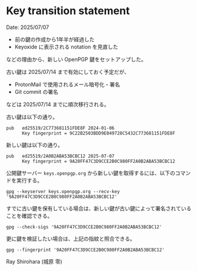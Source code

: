 # Key transition statement

Date: 2025/07/07

- 前の鍵の作成から1年半が経過した
- Keyoxide に表示される notation を見直した

などの理由から、新しい OpenPGP 鍵をセットアップした。

古い鍵は 2025/07/14 まで有効にしておく予定だが、

- ProtonMail で使用されるメール暗号化・署名
- Git commit の署名

などは 2025/07/14 までに順次移行される。

古い鍵は以下の通り。

```text
pub   ed25519/2C773681151FDE8F 2024-01-06
      Key fingerprint = 9C22B2503BDD9E049728C5432C773681151FDE8F
```

新しい鍵は以下の通り。

```text
pub   ed25519/2A0B2ABA53BCBC12 2025-07-07
      Key fingerprint = 9A20FF47C3D9CCE2B0C980FF2A0B2ABA53BCBC12
```

公開鍵サーバー `keys.openpgp.org` から新しい鍵を取得するには、以下のコマンドを実行する。

```shell
gpg --keyserver keys.openpgp.org --recv-key '9A20FF47C3D9CCE2B0C980FF2A0B2ABA53BCBC12'
```

すでに古い鍵を保有している場合は、新しい鍵が古い鍵によって署名されていることを確認できる。

```shell
gpg --check-sigs '9A20FF47C3D9CCE2B0C980FF2A0B2ABA53BCBC12'
```

更に鍵を検証したい場合は、上記の指紋と照合できる。

```shell
gpg --fingerprint '9A20FF47C3D9CCE2B0C980FF2A0B2ABA53BCBC12'
```

Ray Shirohara (城原 零)
